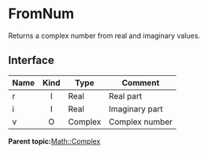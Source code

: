 # FromNum

Returns a complex number from real and imaginary values.

## Interface

|Name|Kind|Type|Comment|
|----|:--:|----|-------|
|r|I|Real|Real part|
|i|I|Real|Imaginary part|
|v|O|Complex|Complex number|

**Parent topic:**[Math::Complex](../../libraries/complex/math_complex.md)

